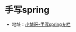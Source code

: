 # 手写spring 

* 地址：[小博哥-手写spring专栏](https://bugstack.cn/md/spring/develop-spring/2021-05-16-第1章：开篇介绍，手写Spring能给你带来什么？.html)